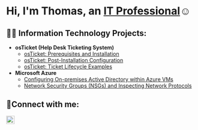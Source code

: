 <h1>Hi, I'm Thomas, an <a href="https://linkedin.com/in/thomas-saubert">IT Professional</a>☺</h1>
<h2>👨‍💻 Information Technology Projects:</h2>

- <b>osTicket (Help Desk Ticketing System)</b>
  - [osTicket: Prerequisites and Installation](https://github.com/thomasjsaubert/osticket-prereqs)
  - [osTicket: Post-Installation Configuration](https://github.com/thomasjsaubert/post-install-config)
  - [osTicket: Ticket Lifecycle Examples](https://github.com/thomasjsaubert/ticket-lifecycle)
- <b>Microsoft Azure</b>
  - [Configuring On-premises Active Directory within Azure VMs](https://github.com/thomasjsaubert/configure-ad)
  - [Network Security Groups (NSGs) and Inspecting Network Protocols](https://github.com/thomasjsaubert/azure-network-protocols)

<h2>🤳Connect with me:</h2>

[<img align="left" alt="Josh | LinkedIn" width="22px" src="https://cdn.jsdelivr.net/npm/simple-icons@v3/icons/linkedin.svg" />][linkedin]

[linkedin]: https://linkedin.com/in/thomas-saubert
